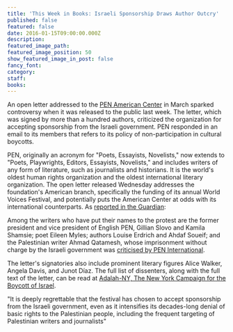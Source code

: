 ```yaml
---
title: 'This Week in Books: Israeli Sponsorship Draws Author Outcry'
published: false
featured: false
date: 2016-01-15T09:00:00.000Z
description:
featured_image_path:
featured_image_position: 50
show_featured_image_in_post: false
fancy_font:
category:
staff:
books:
---
```



An open letter addressed to the [PEN American Center](https://www.pen.org/) in March sparked controversy when it was released to the public last week. The letter, which was signed by more than a hundred authors, criticized the organization for accepting sponsorship from the Israeli government. PEN responded in an email to its members that refers to its policy of non-participation in cultural boycotts.

PEN, originally an acronym for "Poets, Essayists, Novelists," now extends to "Poets, Playwrights, Editors, Essayists, Novelists," and includes writers of any form of literature, such as journalists and historians. It is the world's oldest human rights organization and the oldest international literary organization. The open letter released Wednesday addresses the foundation's American branch, specifically the funding of its annual World Voices Festival, and potentially puts the American Center at odds with its international counterparts. As [reported in the Guardian](http://www.theguardian.com/books/2016/apr/06/israeli-backing-for-new-york-festival-rejected-in-angry-letter-by-authors):

Among the writers who have put their names to the protest are the former president and vice president of English PEN, Gillian Slovo and Kamila Shamsie; poet Eileen Myles; authors Louise Erdrich and Ahdaf Soueif; and the Palestinian writer Ahmad Qatamesh, whose imprisonment without charge by the Israeli government was [criticised by PEN International](https://www.pen.org/rapid-action/2011/05/25/writer-and-academic-detained-without-charge-0).

The letter's signatories also include prominent literary figures Alice Walker, Angela Davis, and Junot D&iacute;az. The full list of dissenters, along with the full text of the letter, can be read at [Adalah-NY, The New York Campaign for the Boycott of Israel](https://adalahny.org/web-action/1376/letter-pen-american-center-don-t-partner-israeli-government).

"It is deeply regrettable that the festival has chosen to accept sponsorship from the Israeli government, even as it intensifies its decades-long denial of basic rights to the Palestinian people, including the frequent targeting of Palestinian writers and journalists"

&nbsp;